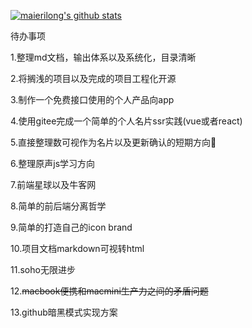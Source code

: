 [![maierilong's github stats](https://github-readme-stats.vercel.app/api?username=miles97)]()

待办事项

1.整理md文档，输出体系以及系统化，目录清晰

2.将搁浅的项目以及完成的项目工程化开源

3.制作一个免费接口使用的个人产品向app

4.使用gitee完成一个简单的个人名片ssr实践(vue或者react)

5.直接整理数可视作为名片以及更新确认的短期方向🧭

6.整理原声js学习方向

7.前端星球以及牛客网

8.简单的前后端分离哲学

9.简单的打造自己的icon brand

10.项目文档markdown可视转html

11.soho无限进步

12.~~macbook便携和macmini生产力之间的矛盾问题~~

13.github暗黑模式实现方案

